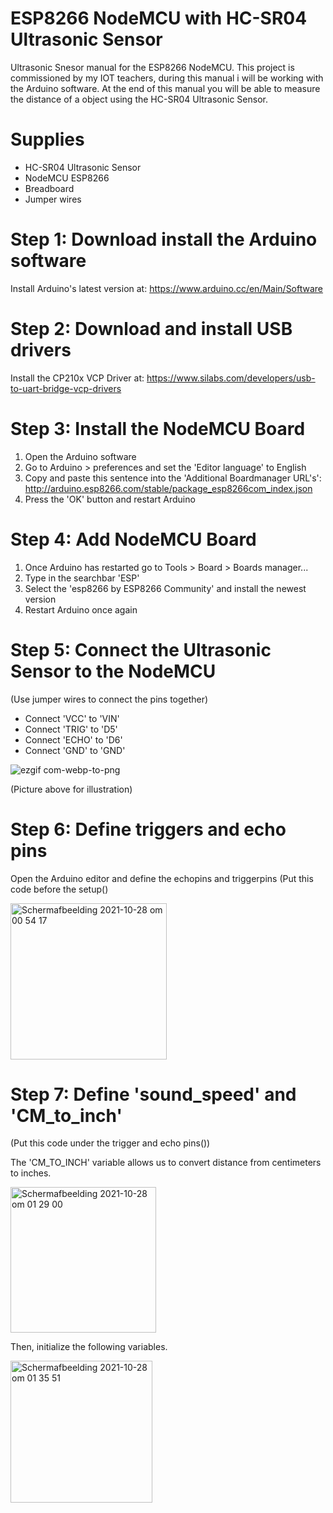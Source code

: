 # ESP8266 NodeMCU with HC-SR04 Ultrasonic Sensor
Ultrasonic Snesor manual for the ESP8266 NodeMCU. This project is commissioned by my IOT teachers, during this manual i will be working with the Arduino software.
At the end of this manual you will be able to measure the distance of a object using the HC-SR04 Ultrasonic Sensor.
# Supplies
- HC-SR04 Ultrasonic Sensor
- NodeMCU ESP8266 
- Breadboard
- Jumper wires
# Step 1: Download install the Arduino software
Install Arduino's latest version at: https://www.arduino.cc/en/Main/Software
# Step 2: Download and install USB drivers 
Install the CP210x VCP Driver at: https://www.silabs.com/developers/usb-to-uart-bridge-vcp-drivers
# Step 3: Install the NodeMCU Board 
1. Open the Arduino software
2. Go to Arduino > preferences and set the 'Editor language' to English
3. Copy and paste this sentence into the 'Additional Boardmanager URL's': http://arduino.esp8266.com/stable/package_esp8266com_index.json
4. Press the 'OK' button and restart Arduino
# Step 4: Add NodeMCU Board
1. Once Arduino has restarted go to Tools > Board > Boards manager...
2. Type in the searchbar 'ESP'
3. Select the 'esp8266 by ESP8266 Community' and install the newest version
4. Restart Arduino once again 
# Step 5: Connect the Ultrasonic Sensor to the NodeMCU
(Use jumper wires to connect the pins together)
- Connect 'VCC' to 'VIN'
- Connect 'TRIG' to 'D5'
- Connect 'ECHO' to 'D6'
- Connect 'GND' to 'GND'

![ezgif com-webp-to-png](https://user-images.githubusercontent.com/70513682/139153130-7053bc1f-4f79-470c-98aa-474e856449f0.png)

(Picture above for illustration)
# Step 6: Define triggers and echo pins
Open the Arduino editor and define the echopins and triggerpins (Put this code before the setup()
 

<img width="250" alt="Schermafbeelding 2021-10-28 om 00 54 17" src="https://user-images.githubusercontent.com/70513682/139158880-9bda90f1-3262-426a-a7e7-9d46aa1790a6.png">

# Step 7: Define 'sound_speed' and 'CM_to_inch'
(Put this code under the trigger and echo pins())

The 'CM_TO_INCH' variable allows us to convert distance from centimeters to inches. 

<img width="233" alt="Schermafbeelding 2021-10-28 om 01 29 00" src="https://user-images.githubusercontent.com/70513682/139161859-8a7d93e4-4321-4b7d-b184-714f480661c0.png">

Then, initialize the following variables.

<img width="227" alt="Schermafbeelding 2021-10-28 om 01 35 51" src="https://user-images.githubusercontent.com/70513682/139162312-c54632ac-d3f3-4344-8cfc-39de428f3c05.png">
